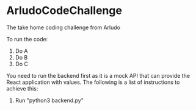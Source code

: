# ArludoCodeChallenge
The take home coding challenge from Arludo

To run the code:
1. Do A
2. Do B
3. Do C

You need to run the backend first as it is a mock API that can provide the React application with values. The following is a list of instructions to achieve this:
1. Run "python3 backend.py"
